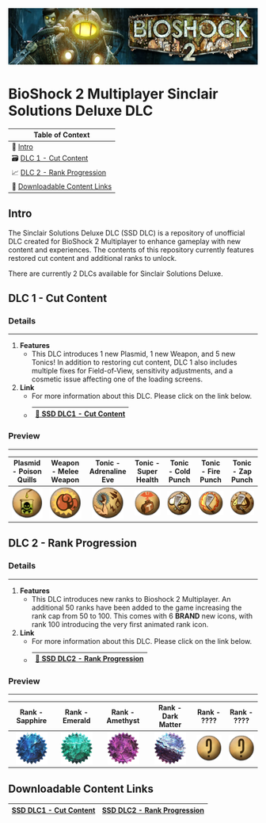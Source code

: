 <img src="Images/Bioshock2Startup.png" alt="Bioshock 2 Multiplayer Logo" width="700"/>

<br>


# BioShock 2 Multiplayer Sinclair Solutions Deluxe DLC

| Table of Context |
|------------------------------|
| 📜 [Intro](#intro)  
| 🗃️ [DLC 1 - Cut Content](#dlc-1---cut-content)  
| 📈 [DLC 2 - Rank Progression](#dlc-2---rank-progression)  
| 🔗 [Downloadable Content Links](#downloadable-content-links) 

## Intro

The Sinclair Solutions Deluxe DLC (SSD DLC) is a repository of unofficial DLC created for BioShock 2 Multiplayer to enhance gameplay with new content and experiences. The contents of this repository currently features restored cut content and additional ranks to unlock.

There are currently 2 DLCs available for Sinclair Solutions Deluxe.

## DLC 1 - Cut Content

### Details
<hr>

1. **Features**
    - This DLC introduces 1 new Plasmid, 1 new Weapon, and 5 new Tonics! In addition to restoring cut content, DLC 1 also includes multiple fixes for Field-of-View, sensitivity adjustments, and a cosmetic issue affecting one of the loading screens. 
2. **Link** 
    - For more information about this DLC. Please click on the link below.
    - | [ 🔗 SSD DLC1 - Cut Content](SSDCutContentDLC.md)|
        |-|


### Preview
<hr>

| Plasmid - Poison Quills | Weapon - Melee Weapon | Tonic - Adrenaline Eve | Tonic - Super Health | Tonic - Cold Punch | Tonic - Fire Punch | Tonic - Zap Punch |
|:-----------------------:|:---------------------:|:----------------------:|:--------------------:|:------------------:|:------------------:|:----------------:|
| <img src="Images/DLC 1/Poison Quills.png" alt="Poison Quills"/> | <img src="Images/DLC 1/Melee Weapon.png" alt="Melee Weapon"/> |<img src="Images/DLC 1/Adrenaline Eve.png" alt="Adrenaline Eve"/> |<img src="Images/DLC 1/Super Health.png" alt="Super Health"/> |<img src="Images/DLC 1/Cold Punch.png" alt="Cold Punch"/> |<img src="Images/DLC 1/Fire Punch.png" alt="Fire Punch"/> |<img src="Images/DLC 1/Zap Punch.png" alt="Zap Punch"/> |

## DLC 2 - Rank Progression

### Details
<hr>

1. **Features**
    - This DLC introduces new ranks to Bioshock 2 Multiplayer. An additional 50 ranks have been added to the game increasing the rank cap from 50 to 100. This comes with 6 **BRAND** new icons, with rank 100 introducing the very first animated rank icon.
2. **Link**
    - For more information about this DLC. Please click on the link below.
    - |[ 🔗 SSD DLC2 - Rank Progression](SSDRankProgressionDLC.md)|
        |-|

### Preview
<hr>

| Rank - Sapphire | Rank - Emerald | Rank - Amethyst | Rank - Dark Matter | Rank - ???? | Rank - ????|
|:---------------:|:--------------:|:---------------:|:------------------:|:-----------:|:----------:|
| <img src="Images/DLC 2/Sapphire.png" alt="Sapphire" width="64"/> | <img src="Images/DLC 2/Emerald.png" alt="Emerald" width="64"/> | <img src="Images/DLC 2/Amethyst.png" alt="Amethyst" width="64"/> | <img src="Images/DLC 2/DarkMatter.png" alt="Dark Matter" width="64"/> | <img src="Images/DLC 2/QuestionMark.png" alt="Question Mark"  width="64"/> | <img src="Images/DLC 2/QuestionMark.png" alt="Question Mark" width="64"/> |




## Downloadable Content Links

|[SSD DLC1 - Cut Content](SSDCutContentDLC.md)|[SSD DLC2 - Rank Progression](SSDRankProgressionDLC.md)|
|--|--|